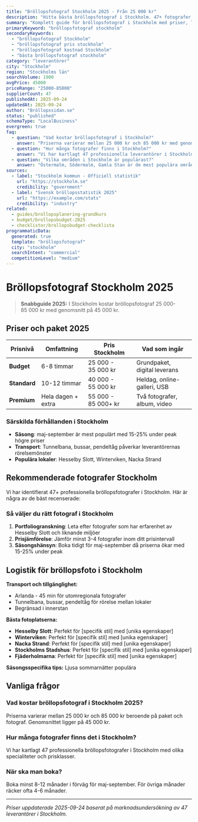 ```yaml
---
title: "Bröllopsfotograf Stockholm 2025 - Från 25 000 kr"
description: "Hitta bästa bröllopsfotograf i Stockholm. 47+ fotografer, priser från 25 000 kr. Jämför paket och boka direkt."
summary: "Komplett guide för bröllopsfotograf i Stockholm med priser, leverantörer och lokala tips för 2025."
primaryKeyword: "bröllopsfotograf stockholm"
secondaryKeywords:
  - "bröllopsfotograf Stockholm"
  - "bröllopsfotograf pris stockholm"
  - "bröllopsfotograf kostnad Stockholm"
  - "bästa bröllopsfotograf stockholm"
category: "leverantörer"
city: "Stockholm"
region: "Stockholms län"
searchVolume: 1900
avgPrice: 45000
priceRange: "25000-85000"
supplierCount: 47
publishedAt: 2025-09-24
updatedAt: 2025-09-24
author: "Bröllopssidan.se"
status: "published"
schemaType: "LocalBusiness"
evergreen: true
faq:
  - question: "Vad kostar bröllopsfotograf i Stockholm?"
    answer: "Priserna varierar mellan 25 000 kr och 85 000 kr med genomsnitt på 45 000 kr."
  - question: "Hur många fotografer finns i Stockholm?"
    answer: "Vi har kartlagt 47 professionella leverantörer i Stockholm med olika prisklasser och specialiteter."
  - question: "Vilka områden i Stockholm är populärast?"
    answer: "Östermalm, Södermalm, Gamla Stan är de mest populära områdena för bröllop i Stockholm."
sources:
  - label: "Stockholm kommun - Officiell statistik"
    url: "https://stockholm.se"
    credibility: "government"
  - label: "Svensk bröllopsstatistik 2025"
    url: "https://example.com/stats"
    credibility: "industry"
related:
  - guides/brollopsplanering-grundkurs
  - budget/brollopsbudget-2025
  - checklistor/brollopsbudget-checklista
programmaticData:
  generated: true
  template: "bröllopsfotograf"
  city: "stockholm"
  searchIntent: "commercial"
  competitionLevel: "medium"
---
```



# Bröllopsfotograf Stockholm 2025

> **Snabbguide 2025:** I Stockholm kostar bröllopsfotograf 25 000-85 000 kr med genomsnitt på 45 000 kr.

## Priser och paket 2025

| Prisnivå | Omfattning | Pris Stockholm | Vad som ingår |
|----------|------------|-------------------|---------------|
| **Budget** | 6-8 timmar | 25 000 - 35 000 kr | Grundpaket, digital leverans |
| **Standard** | 10-12 timmar | 40 000 - 55 000 kr | Heldag, online-galleri, USB |
| **Premium** | Hela dagen + extra | 55 000 - 85 000+ kr | Två fotografer, album, video |

### Särskilda förhållanden i Stockholm

- **Säsong**: maj-september är mest populärt med 15-25% under peak högre priser
- **Transport**: Tunnelbana, bussar, pendeltåg påverkar leverantörernas rörelsemönster
- **Populära lokaler**: Hesselby Slott, Winterviken, Nacka Strand

## Rekommenderade fotografer Stockholm

Vi har identifierat 47+ professionella bröllopsfotografer i Stockholm. Här är några av de bäst recenserade:

### Så väljer du rätt fotograf i Stockholm

1. **Portfoliogranskning**: Leta efter fotografer som har erfarenhet av Hesselby Slott och liknande miljöer
2. **Prisjämförelse**: Jämför minst 3-4 fotografer inom ditt prisintervall
3. **Säsongshänsyn**: Boka tidigt för maj-september då priserna ökar med 15-25% under peak

## Logistik för bröllopsfoto i Stockholm

**Transport och tillgänglighet:**
- Arlanda - 45 min för utomregionala fotografer
- Tunnelbana, bussar, pendeltåg för rörelse mellan lokaler
- Begränsad i innerstan

**Bästa fotoplatserna:**
- **Hesselby Slott**: Perfekt för [specifik stil] med [unika egenskaper]
- **Winterviken**: Perfekt för [specifik stil] med [unika egenskaper]
- **Nacka Strand**: Perfekt för [specifik stil] med [unika egenskaper]
- **Stockholms Stadshus**: Perfekt för [specifik stil] med [unika egenskaper]
- **Fjäderholmarna**: Perfekt för [specifik stil] med [unika egenskaper]

**Säsongsspecifika tips:**
Ljusa sommarnätter populära

## Vanliga frågor

### Vad kostar bröllopsfotograf i Stockholm 2025?
Priserna varierar mellan 25 000 kr och 85 000 kr beroende på paket och fotograf. Genomsnittet ligger på 45 000 kr.

### Hur många fotografer finns det i Stockholm?
Vi har kartlagt 47 professionella bröllopsfotografer i Stockholm med olika specialiteter och prisklasser.

### När ska man boka?
Boka minst 8-12 månader i förväg för maj-september. För övriga månader räcker ofta 4-6 månader.

---

*Priser uppdaterade 2025-09-24 baserat på marknadsundersökning av 47 leverantörer i Stockholm.*
